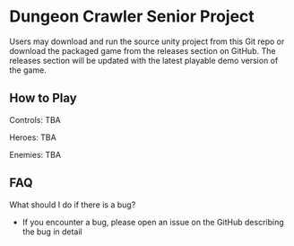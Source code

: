 # Dungeon Crawler Senior Project

Users may download and run the source unity project from this Git repo or download the packaged game from the releases section on GitHub.
The releases section will be updated with the latest playable demo version of the game.

## How to Play

Controls: TBA

Heroes: TBA

Enemies: TBA

## FAQ

What should I do if there is a bug?

- If you encounter a bug, please open an issue on the GitHub describing the bug in detail
